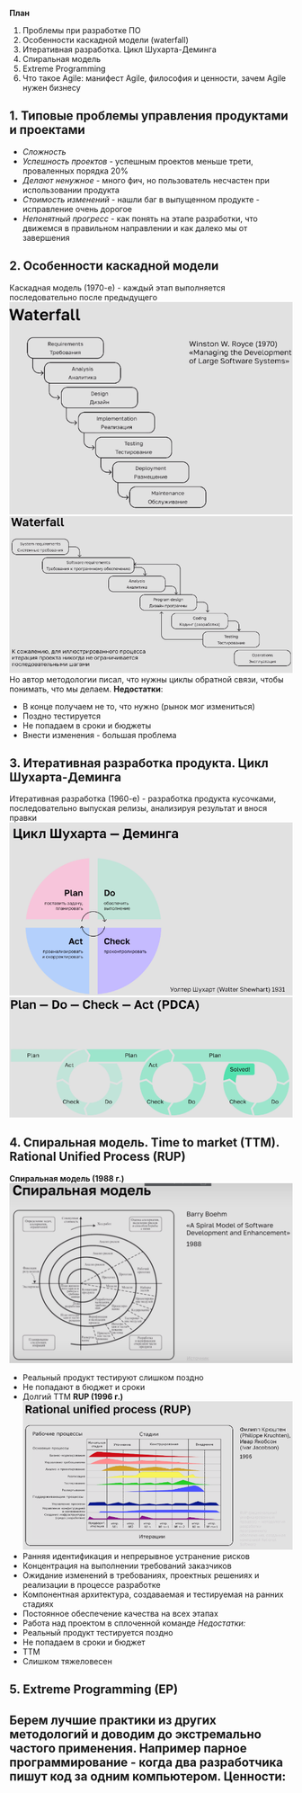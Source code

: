 **План**
1. Проблемы при разработке ПО
2. Особенности каскадной модели (waterfall)
3. Итеративная разработка. Цикл Шухарта-Деминга
4. Спиральная модель
5. Extreme Programming
6. Что такое Agile: манифест Agile, философия и ценности, зачем Agile нужен бизнесу
## 1. Типовые проблемы управления продуктами и проектами
- *Сложность*
- *Успешность проектов* - успешным проектов меньше трети, проваленных порядка 20%
- *Делают ненужное* - много фич, но пользователь несчастен при использовании продукта
- *Стоимость изменений* - нашли баг в выпущенном продукте - исправление очень дорогое
- *Непонятный прогресс* - как понять на этапе разработки, что движемся в правильном направлении и как далеко мы от завершения

## 2. Особенности каскадной модели
Каскадная модель (1970-е) - каждый этап выполняется последовательно после предыдущего
![](attachments/Pasted%20image%2020240323181642.png)
![](attachments/Pasted%20image%2020240323181746.png)
Но автор методологии писал, что нужны циклы обратной связи, чтобы понимать, что мы делаем.
**Недостатки**:
- В конце получаем не то, что нужно (рынок мог измениться)
- Поздно тестируется
- Не попадаем в сроки и бюджеты
- Внести изменения - большая проблема

## 3. Итеративная разработка продукта. Цикл Шухарта-Деминга
Итеративная разработка (1960-е) - разработка продукта кусочками, последовательно выпуская релизы, анализируя результат и внося правки
![](attachments/Pasted%20image%2020240323184141.png)
![](attachments/Pasted%20image%2020240323184238.png)
## 4. Спиральная модель. Time to market (TTM). Rational Unified Process (RUP)
**Спиральная модель (1988 г.)**
![](attachments/Pasted%20image%2020240323184403.png)
- Реальный продукт тестируют слишком поздно
- Не попадают в бюджет и сроки
- Долгий TTM
**RUP (1996 г.)**
![](attachments/Pasted%20image%2020240323184716.png)
- Ранняя идентификация и непрерывное устранение рисков
- Концентрация на выполнении требований заказчиков
- Ожидание изменений в требованиях, проектных решениях и реализации в процессе разработке
- Компонентная архитектура, создаваемая и тестируемая на ранних стадиях
- Постоянное обеспечение качества на всех этапах
- Работа над проектом в сплоченной команде
*Недостатки:*
- Реальный продукт тестируется поздно
- Не попадаем в сроки и бюджет
- TTM
- Слишком тяжеловесен

## 5. Extreme Programming (EP)
Берем лучшие практики из других методологий и доводим до экстремально частого применения. Например парное программирование - когда два разработчика пишут код за одним компьютером.
Ценности:
- 